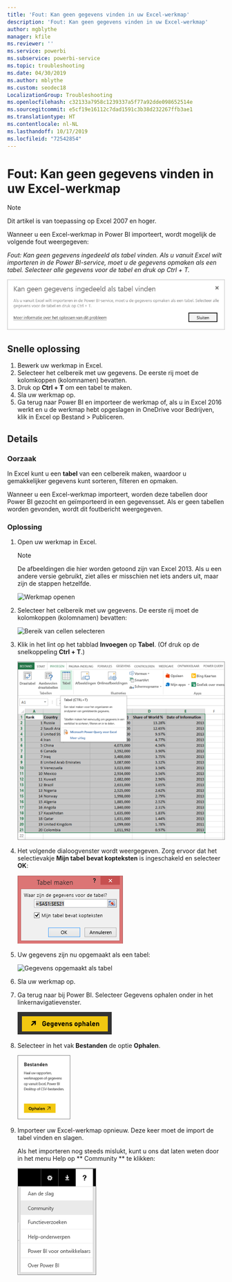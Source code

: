 ```yaml
---
title: 'Fout: Kan geen gegevens vinden in uw Excel-werkmap'
description: 'Fout: Kan geen gegevens vinden in uw Excel-werkmap'
author: mgblythe
manager: kfile
ms.reviewer: ''
ms.service: powerbi
ms.subservice: powerbi-service
ms.topic: troubleshooting
ms.date: 04/30/2019
ms.author: mblythe
ms.custom: seodec18
LocalizationGroup: Troubleshooting
ms.openlocfilehash: c32133a7958c1239337a5f77a92dde098652514e
ms.sourcegitcommit: e5cf19e16112c7dad1591c3b38d232267ffb3ae1
ms.translationtype: HT
ms.contentlocale: nl-NL
ms.lasthandoff: 10/17/2019
ms.locfileid: "72542854"
---
```

# <a name="error-we-couldnt-find-any-data-in-your-excel-workbook"></a>Fout: Kan geen gegevens vinden in uw Excel-werkmap

>[!NOTE]  
>Dit artikel is van toepassing op Excel 2007 en hoger.

Wanneer u een Excel-werkmap in Power BI importeert, wordt mogelijk de volgende fout weergegeven:

*Fout: Kan geen gegevens ingedeeld als tabel vinden. Als u vanuit Excel wilt importeren in de Power BI-service, moet u de gegevens opmaken als een tabel. Selecteer alle gegevens voor de tabel en druk op Ctrl + T.*

![Kan geen gegevens vinden in werkmap](media/service-admin-troubleshoot-excel-workbook-data/power-bi-we-couldnt-find-any-data.png)

## <a name="quick-solution"></a>Snelle oplossing
1. Bewerk uw werkmap in Excel.
2. Selecteer het celbereik met uw gegevens. De eerste rij moet de kolomkoppen (kolomnamen) bevatten.
3. Druk op **Ctrl + T** om een tabel te maken.
4. Sla uw werkmap op.
5. Ga terug naar Power BI en importeer de werkmap of, als u in Excel 2016 werkt en u de werkmap hebt opgeslagen in OneDrive voor Bedrijven, klik in Excel op Bestand > Publiceren.

## <a name="details"></a>Details
### <a name="cause"></a>Oorzaak
In Excel kunt u een **tabel** van een celbereik maken, waardoor u gemakkelijker gegevens kunt sorteren, filteren en opmaken.

Wanneer u een Excel-werkmap importeert, worden deze tabellen door Power BI gezocht en geïmporteerd in een gegevensset. Als er geen tabellen worden gevonden, wordt dit foutbericht weergegeven.

### <a name="solution"></a>Oplossing
1. Open uw werkmap in Excel. 
    >[!NOTE]
    >De afbeeldingen die hier worden getoond zijn van Excel 2013. Als u een andere versie gebruikt, ziet alles er misschien net iets anders uit, maar zijn de stappen hetzelfde.
    
    ![Werkmap openen](media/service-admin-troubleshoot-excel-workbook-data/power-bi-troubleshoot-excel-worksheet-1.png)
2. Selecteer het celbereik met uw gegevens. De eerste rij moet de kolomkoppen (kolomnamen) bevatten:
   
    ![Bereik van cellen selecteren](media/service-admin-troubleshoot-excel-workbook-data/power-bi-troubleshoot-excel-worksheet-2.png)
3. Klik in het lint op het tabblad **Invoegen** op **Tabel**. (Of druk op de snelkoppeling **Ctrl + T**.)
   
    ![Tabel invoegen](media/service-admin-troubleshoot-excel-workbook-data/power-bi-troubleshoot-excel-worksheet-3.png)
4. Het volgende dialoogvenster wordt weergegeven. Zorg ervoor dat het selectievakje **Mijn tabel bevat kopteksten** is ingeschakeld en selecteer **OK**:
   
    ![Tabel maken](media/service-admin-troubleshoot-excel-workbook-data/power-bi-troubleshoot-excel-create-table.png)
5. Uw gegevens zijn nu opgemaakt als een tabel:
   
    ![Gegevens opgemaakt als tabel](media/service-admin-troubleshoot-excel-workbook-data/power-bi-troubleshoot-excel-table.png)
6. Sla uw werkmap op.
7. Ga terug naar bij Power BI. Selecteer Gegevens ophalen onder in het linkernavigatievenster.
   
    ![Gegevens ophalen](media/service-admin-troubleshoot-excel-workbook-data/power-bi-get-data.png)
8. Selecteer in het vak **Bestanden** de optie **Ophalen**.
   
    ![Bestanden ophalen](media/service-admin-troubleshoot-excel-workbook-data/power-bi-get-files.png)
9. Importeer uw Excel-werkmap opnieuw. Deze keer moet de import de tabel vinden en slagen.
   
    Als het importeren nog steeds mislukt, kunt u ons dat laten weten door in het menu Help op ** Community ** te klikken:
   
    ![Koppeling naar community](media/service-admin-troubleshoot-excel-workbook-data/power-bi-question-menu-community.png)
